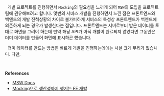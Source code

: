 
&nbsp;&nbsp;개발 프로젝트를 진행하면서 `Mocking`의 필요성을 느끼게 되어 `MSW`의 도입을 프로젝트 팀에 권유해보려고 합니다. 몇번의 서비스 개발을 진행하면서 느낀 점은 프론트엔드와 백엔드의 개발 진척상황의 차이로 불가피하게 서비스의 특성상 프론트엔드가 백엔드에 의존하게 되는 경우가 발생한다는 점입니다. 프론트엔드는 서버로부터 받은 데이터를 토대로 화면을 그려야 하는데 만약 해당 API가 아직 개발이 완료되지 않았다면 그동안은 더미 데이터를 만들어 화면에 표시하곤 했습니다.

&nbsp;&nbsp;더미 데이터를 만드는 방법은 빠르게 개발을 진행하는데에는 사실 크게 무리가 없습니다. 다만, 


<br>

**References**
- [MSW Docs](https://mswjs.io/docs/)
- [Mocking으로 생산성까지 챙기는 FE 개발](https://tech.kakao.com/2021/09/29/mocking-fe/)